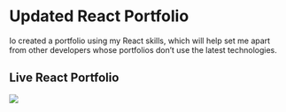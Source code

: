 # Updated React Portfolio
Io created a portfolio using my React skills, which will help set me apart from other developers whose portfolios don’t use the latest technologies.


## Live React Portfolio
<a href="https://cjohnson74.github.io/Updated-React-Portfolio/"><image src="https://img.shields.io/badge/React-20232A?style=for-the-badge&logo=react&logoColor=61DAFB"></a>
